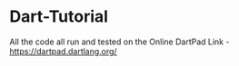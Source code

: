 # Dart-Tutorial

All the code all run and tested on the Online DartPad Link - https://dartpad.dartlang.org/

